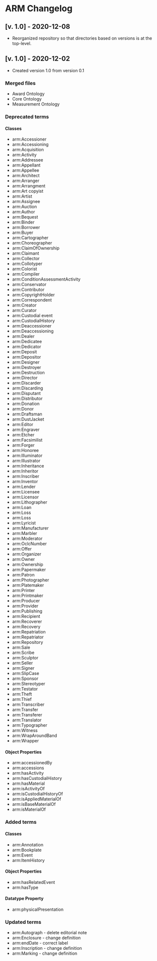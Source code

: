 # ARM Changelog

## [v. 1.0] - 2020-12-08
- Reorganized repository so that directories based on versions is at the top-level.

## [v. 1.0] - 2020-12-02 
- Created version 1.0 from version 0.1

### Merged files
- Award Ontology
- Core Ontology
- Measurement Ontology

### Deprecated terms

#### Classes
- arm:Accessioner
- arm:Accessioning
- arm:Acquisition
- arm:Activity
- arm:Addressee
- arm:Appellant
- arm:Appellee
- arm:Architect
- arm:Arranger
- arm:Arrangment
- arm:Art copyist
- arm:Artist
- arm:Assignee
- arm:Auction
- arm:Author
- arm:Bequest
- arm:Binder
- arm:Borrower
- arm:Buyer
- arm:Cartographer
- arm:Choreographer
- arm:ClaimOfOwnership
- arm:Claimant
- arm:Collector
- arm:Collotyper
- arm:Colorist
- arm:Compiler
- arm:ConditionAssessmentActivity
- arm:Conservator
- arm:Contributor
- arm:CopyrightHolder
- arm:Correspondent
- arm:Creator
- arm:Curator
- arm:Custodial event
- arm:CustodialHistory
- arm:Deaccessioner
- arm:Deaccessioning
- arm:Dealer
- arm:Dedicatee
- arm:Dedicator
- arm:Deposit
- arm:Depositor
- arm:Designer
- arm:Destroyer
- arm:Destruction
- arm:Director
- arm:Discarder
- arm:Discarding
- arm:Disputant
- arm:Distributor
- arm:Donation
- arm:Donor
- arm:Draftsman
- arm:DustJacket
- arm:Editor
- arm:Engraver
- arm:Etcher
- arm:Facsimilist
- arm:Forger
- arm:Honoree
- arm:Illuminator
- arm:Illustrator
- arm:Inheritance
- arm:Inheritor
- arm:Inscriber
- arm:Inventor
- arm:Lender
- arm:Licensee
- arm:Licensor
- arm:Lithographer
- arm:Loan
- arm:Loss
- arm:Loss
- arm:Lyricist
- arm:Manufacturer
- arm:Marbler
- arm:Moderator
- arm:OclcNumber
- arm:Offer
- arm:Organizer
- arm:Owner
- arm:Ownership
- arm:Papermaker
- arm:Patron
- arm:Photographer
- arm:Platemaker
- arm:Printer
- arm:Printmaker
- arm:Producer
- arm:Provider
- arm:Publishing
- arm:Recipient
- arm:Recoverer
- arm:Recovery
- arm:Repatriation
- arm:Repatriator
- arm:Repository
- arm:Sale
- arm:Scribe
- arm:Sculptor
- arm:Seller
- arm:Signer
- arm:SlipCase
- arm:Sponsor
- arm:Stereotyper
- arm:Testator
- arm:Theft
- arm:Thief
- arm:Transcriber
- arm:Transfer
- arm:Transferer
- arm:Translator
- arm:Typographer
- arm:Witness
- arm:WrapAroundBand
- arm:Wrapper

#### Object Properties
- arm:accessionedBy
- arm:accessions
- arm:hasActivity
- arm:hasCustodialHistory
- arm:hasMaterial
- arm:isActivityOf
- arm:isCustodialHistoryOf
- arm:isAppliedMaterialOf
- arm:isBaseMaterialOf
- arm:isMaterialOf

### Added terms

#### Classes
- arm:Annotation
- arm:Bookplate
- arm:Event
- arm:ItemHistory

#### Object Properties
- arm:hasRelatedEvent
- arm:hasType

#### Datatype Property
- arm:physicalPresentation

### Updated terms
- arm:Autograph - delete editorial note
- arm:Enclosure - change definition
- arm:endDate - correct label
- arm:Inscription - change definition
- arm:Marking - change definition

